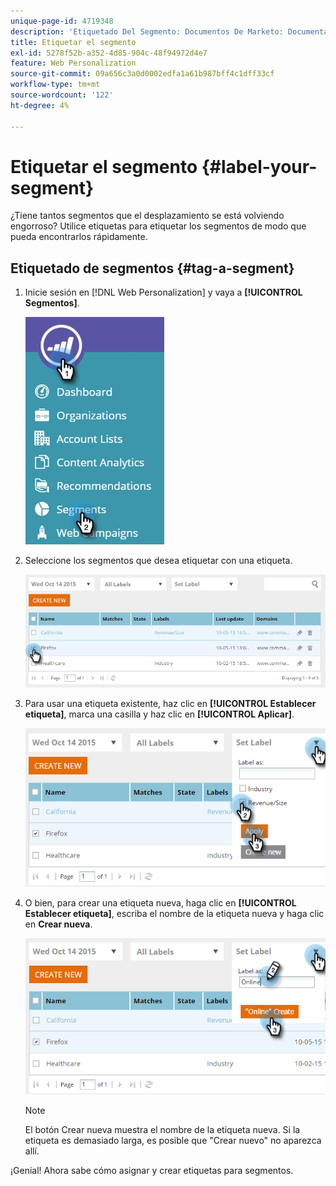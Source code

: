 ```yaml
---
unique-page-id: 4719348
description: 'Etiquetado Del Segmento: Documentos De Marketo: Documentación Del Producto'
title: Etiquetar el segmento
exl-id: 5278f52b-a352-4d85-904c-48f94972d4e7
feature: Web Personalization
source-git-commit: 09a656c3a0d0002edfa1a61b987bff4c1dff33cf
workflow-type: tm+mt
source-wordcount: '122'
ht-degree: 4%

---
```


# Etiquetar el segmento {#label-your-segment}

¿Tiene tantos segmentos que el desplazamiento se está volviendo engorroso? Utilice etiquetas para etiquetar los segmentos de modo que pueda encontrarlos rápidamente.

## Etiquetado de segmentos {#tag-a-segment}

1. Inicie sesión en [!DNL Web Personalization] y vaya a **[!UICONTROL Segmentos]**.

   ![](assets/new-dropdown-segments-hand.jpg)

1. Seleccione los segmentos que desea etiquetar con una etiqueta.

   ![](assets/image2015-10-14-15-3a26-3a28.png)

1. Para usar una etiqueta existente, haz clic en **[!UICONTROL Establecer etiqueta]**, marca una casilla y haz clic en **[!UICONTROL Aplicar]**.

   ![](assets/image2015-10-14-15-3a34-3a42.png)

1. O bien, para crear una etiqueta nueva, haga clic en **[!UICONTROL Establecer etiqueta]**, escriba el nombre de la etiqueta nueva y haga clic en **Crear nueva**.

   ![](assets/image2015-10-14-15-3a38-3a30.png)

   >[!NOTE]
   >
   >El botón Crear nueva muestra el nombre de la etiqueta nueva. Si la etiqueta es demasiado larga, es posible que &quot;Crear nuevo&quot; no aparezca allí.

¡Genial! Ahora sabe cómo asignar y crear etiquetas para segmentos.
